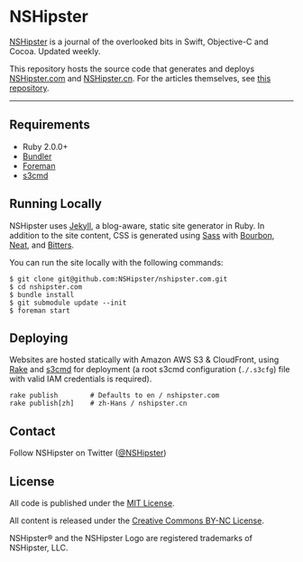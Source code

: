 # NSHipster

[NSHipster](http://nshipster.com) is a journal of the overlooked bits in Swift, Objective-C and Cocoa. Updated weekly.

This repository hosts the source code that generates and deploys [NSHipster.com](http://nshipster.com) and [NSHipster.cn](http://nshipster.cn). For the articles themselves, see [this repository](https://github.com/nshipster/articles).

* * *

## Requirements

- Ruby 2.0.0+
- [Bundler](http://bundler.io)
- [Foreman](https://github.com/ddollar/foreman)
- [s3cmd](http://s3tools.org/s3cmd)

## Running Locally

NSHipster uses [Jekyll](https://github.com/jekyll/jekyll), a blog-aware, static site generator in Ruby. In addition to the site content, CSS is generated using [Sass](http://sass-lang.com) with [Bourbon](http://bourbon.io), [Neat](http://neat.bourbon.io), and [Bitters](http://bitters.bourbon.io).

You can run the site locally with the following commands:

```shell
$ git clone git@github.com:NSHipster/nshipster.com.git
$ cd nshipster.com
$ bundle install
$ git submodule update --init
$ foreman start
```

## Deploying

Websites are hosted statically with Amazon AWS S3 & CloudFront, using [Rake](https://rubygems.org/gems/rake) and [s3cmd](http://s3tools.org/s3cmd) for deployment (a root s3cmd configuration (`./.s3cfg`) file with valid IAM credentials is required).

```shell
rake publish        # Defaults to en / nshipster.com
rake publish[zh]    # zh-Hans / nshipster.cn
```

## Contact

Follow NSHipster on Twitter ([@NSHipster](https://twitter.com/NSHipster))

## License

All code is published under the [MIT License](http://opensource.org/licenses/MIT).

All content is released under the [Creative Commons BY-NC License](http://creativecommons.org/licenses/by-nc/4.0/).

NSHipster® and the NSHipster Logo are registered trademarks of NSHipster, LLC.
